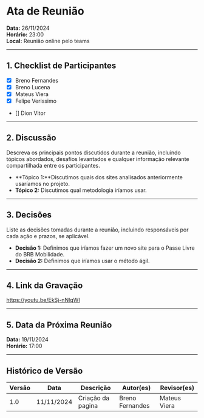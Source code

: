 # Ata de Reunião

**Data:** 26/11/2024  
**Horário:** 23:00  
**Local:** Reunião online pelo teams  

---

## 1. Checklist de Participantes
- [X] Breno Fernandes
- [X] Breno Lucena
- [X] Mateus Viera
- [X] Felipe Verissimo
- [] Dion Vitor

---

## 2. Discussão
Descreva os principais pontos discutidos durante a reunião, incluindo tópicos abordados, desafios levantados e qualquer informação relevante compartilhada entre os participantes.

- **Tópico 1:**Discutimos quais dos sites analisados anteriormente usaríamos no projeto.
- **Tópico 2:** Discutimos qual metodologia iríamos usar.

---

## 3. Decisões
Liste as decisões tomadas durante a reunião, incluindo responsáveis por cada ação e prazos, se aplicável.

- **Decisão 1:** Definimos que iríamos fazer um novo site para o Passe Livre do BRB Mobilidade.
- **Decisão 2:** Definimos que iríamos usar o método ágil.

---

## 4. Link da Gravação
https://youtu.be/EkSj-nNlqWI

---

## 5. Data da Próxima Reunião
**Data:** 19/11/2024  
**Horário:** 17:00  

---

## Histórico de Versão

| Versão | Data       | Descrição               | Autor(es) | Revisor(es) |
|--------|------------|-------------------------|-----------|-------------|
|    1.0    |      11/11/2024      |            Criação da pagina             |     Breno Fernandes      |      Mateus Viera       |
